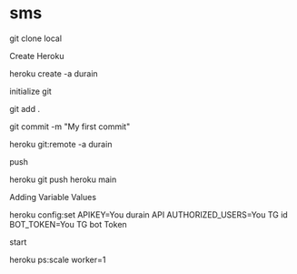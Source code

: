# sms
git clone local

Create Heroku

heroku create -a durain

initialize git

git add .

git commit -m "My first commit"

heroku git:remote -a durain

push

heroku  git push heroku main

Adding Variable Values

heroku config:set APIKEY=You durain API AUTHORIZED_USERS=You TG id BOT_TOKEN=You TG bot Token

start

heroku ps:scale worker=1
